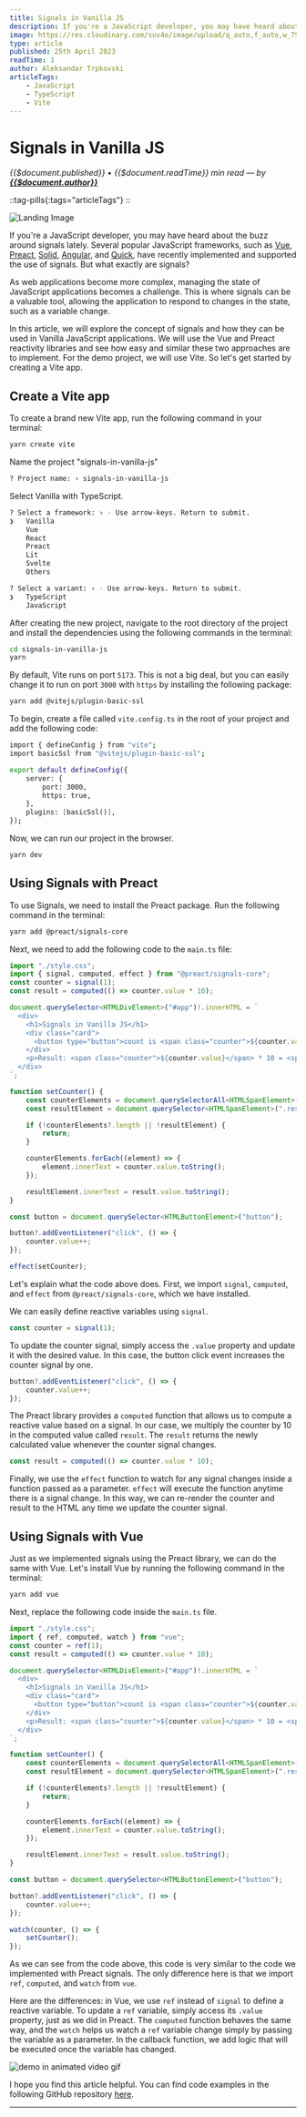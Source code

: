 ```yaml
---
title: Signals in Vanilla JS
description: If you're a JavaScript developer, you may have heard about the buzz around signals lately. Several popular JavaScript frameworks, such as Vue, Preact, Solid, Angular, and Quick, have recently implemented and supported the use of signals. But what exactly are signals? As web applications become more complex, managing the state of JavaScript applications becomes a challenge. This is where signals can be a valuable tool, allowing the application to respond to changes in the state, such as a variable change. In this article, we will explore the concept of signals and how they can be used in Vanilla JavaScript applications. We will use the Vue and Preact reactivity libraries and see how easy and similar these two approaches are to implement. For the demo project, we will use Vite. So let's get started by creating a Vite app.
image: https://res.cloudinary.com/suv4o/image/upload/q_auto,f_auto,w_750,e_sharpen:100/v1682415127/blog/signals-in-vanilla-js/signals-in-vanilla-js-hero_lsdah8
type: article
published: 25th April 2023
readTime: 1
author: Aleksandar Trpkovski
articleTags:
    - JavaScript
    - TypeScript
    - Vite
---
```


# Signals in Vanilla JS

_{{$document.published}} • {{$document.readTime}} min read — by **[{{$document.author}}](/)**_

::tag-pills{:tags="articleTags"}
::

![Landing Image](https://res.cloudinary.com/suv4o/image/upload/q_auto,f_auto,w_750,e_sharpen:100/v1682415127/blog/signals-in-vanilla-js/signals-in-vanilla-js-hero_lsdah8)

If you're a JavaScript developer, you may have heard about the buzz around signals lately. Several popular JavaScript frameworks, such as [Vue](https://vuejs.org/guide/extras/reactivity-in-depth.html#connection-to-signals), [Preact](https://preactjs.com/guide/v10/signals/), [Solid](https://www.solidjs.com/docs/latest/api#createsignal), [Angular](https://github.com/angular/angular/discussions/49090), and [Quick](https://qwik.builder.io/docs/components/state/#usesignal), have recently implemented and supported the use of signals. But what exactly are signals?

As web applications become more complex, managing the state of JavaScript applications becomes a challenge. This is where signals can be a valuable tool, allowing the application to respond to changes in the state, such as a variable change.

In this article, we will explore the concept of signals and how they can be used in Vanilla JavaScript applications. We will use the Vue and Preact reactivity libraries and see how easy and similar these two approaches are to implement. For the demo project, we will use Vite. So let's get started by creating a Vite app.

## Create a Vite app

To create a brand new Vite app, run the following command in your terminal:

```bash
yarn create vite
```

Name the project "signals-in-vanilla-js"

```bash
? Project name: › signals-in-vanilla-js
```

Select Vanilla with TypeScript.

```bash
? Select a framework: › - Use arrow-keys. Return to submit.
❯   Vanilla
    Vue
    React
    Preact
    Lit
    Svelte
    Others
```

```bash
? Select a variant: › - Use arrow-keys. Return to submit.
❯   TypeScript
    JavaScript
```

After creating the new project, navigate to the root directory of the project and install the dependencies using the following commands in the terminal:

```bash
cd signals-in-vanilla-js
yarn
```

By default, Vite runs on port `5173`. This is not a big deal, but you can easily change it to run on port `3000` with `https` by installing the following package:

```bash
yarn add @vitejs/plugin-basic-ssl
```

To begin, create a file called `vite.config.ts` in the root of your project and add the following code:

```bash
import { defineConfig } from "vite";
import basicSsl from "@vitejs/plugin-basic-ssl";

export default defineConfig({
    server: {
        port: 3000,
        https: true,
    },
    plugins: [basicSsl()],
});
```

Now, we can run our project in the browser.

```bash
yarn dev
```

## Using Signals with Preact

To use Signals, we need to install the Preact package. Run the following command in the terminal:

```bash
yarn add @preact/signals-core
```

Next, we need to add the following code to the `main.ts` file:

```ts
import "./style.css";
import { signal, computed, effect } from "@preact/signals-core";
const counter = signal(1);
const result = computed(() => counter.value * 10);

document.querySelector<HTMLDivElement>("#app")!.innerHTML = `
  <div>
    <h1>Signals in Vanilla JS</h1>
    <div class="card">
      <button type="button">count is <span class="counter">${counter.value}</span></button>
    </div>
    <p>Result: <span class="counter">${counter.value}</span> * 10 = <span class="result">10</span></p>
  </div>
`;

function setCounter() {
    const counterElements = document.querySelectorAll<HTMLSpanElement>(".counter");
    const resultElement = document.querySelector<HTMLSpanElement>(".result");

    if (!counterElements?.length || !resultElement) {
        return;
    }

    counterElements.forEach((element) => {
        element.innerText = counter.value.toString();
    });

    resultElement.innerText = result.value.toString();
}

const button = document.querySelector<HTMLButtonElement>("button");

button?.addEventListener("click", () => {
    counter.value++;
});

effect(setCounter);
```

Let's explain what the code above does. First, we import `signal`, `computed`, and `effect` from `@preact/signals-core`, which we have installed.

We can easily define reactive variables using `signal`.

```ts
const counter = signal(1);
```

To update the counter signal, simply access the `.value` property and update it with the desired value. In this case, the button click event increases the counter signal by one.

```ts
button?.addEventListener("click", () => {
    counter.value++;
});
```

The Preact library provides a `computed` function that allows us to compute a reactive value based on a signal. In our case, we multiply the counter by 10 in the computed value called `result`. The `result` returns the newly calculated value whenever the counter signal changes.

```ts
const result = computed(() => counter.value * 10);
```

Finally, we use the `effect` function to watch for any signal changes inside a function passed as a parameter. `effect` will execute the function anytime there is a signal change. In this way, we can re-render the counter and result to the HTML any time we update the counter signal.

## Using Signals with Vue

Just as we implemented signals using the Preact library, we can do the same with Vue. Let's install Vue by running the following command in the terminal:

```bash
yarn add vue
```

Next, replace the following code inside the `main.ts` file.

```ts
import "./style.css";
import { ref, computed, watch } from "vue";
const counter = ref(1);
const result = computed(() => counter.value * 10);

document.querySelector<HTMLDivElement>("#app")!.innerHTML = `
  <div>
    <h1>Signals in Vanilla JS</h1>
    <div class="card">
      <button type="button">count is <span class="counter">${counter.value}</span></button>
    </div>
    <p>Result: <span class="counter">${counter.value}</span> * 10 = <span class="result">10</span></p>
  </div>
`;

function setCounter() {
    const counterElements = document.querySelectorAll<HTMLSpanElement>(".counter");
    const resultElement = document.querySelector<HTMLSpanElement>(".result");

    if (!counterElements?.length || !resultElement) {
        return;
    }

    counterElements.forEach((element) => {
        element.innerText = counter.value.toString();
    });

    resultElement.innerText = result.value.toString();
}

const button = document.querySelector<HTMLButtonElement>("button");

button?.addEventListener("click", () => {
    counter.value++;
});

watch(counter, () => {
    setCounter();
});
```

As we can see from the code above, this code is very similar to the code we implemented with Preact signals. The only difference here is that we import `ref`, `computed`, and `watch` from `vue`.

Here are the differences: in Vue, we use `ref` instead of `signal` to define a reactive variable. To update a `ref` variable, simply access its `.value` property, just as we did in Preact. The `computed` function behaves the same way, and the `watch` helps us watch a `ref` variable change simply by passing the variable as a parameter. In the callback function, we add logic that will be executed once the variable has changed.

![demo in animated video gif](https://res.cloudinary.com/suv4o/image/upload/w_750/v1682415127/blog/signals-in-vanilla-js/signals-in-vanilla-js_uecikt)

I hope you find this article helpful. You can find code examples in the following GitHub repository [here](https://github.com/Suv4o/signals-in-vanilla-js).

---
